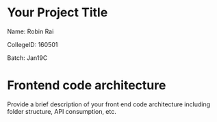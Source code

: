 # Your Project Title

Name: Robin Rai

CollegeID: 160501

Batch: Jan19C


# Frontend code architecture

Provide a brief description of your front end code architecture including folder structure, API consumption, etc.

